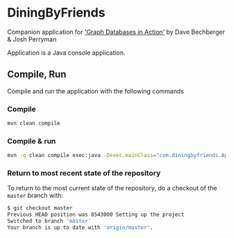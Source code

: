 # DiningByFriends

Companion application for ['Graph Databases in Action'][1] by Dave Bechberger & Josh Perryman

Application is a Java console application. 

## Compile, Run

Compile and run the application with the following commands 

### Compile 

```bash
mvn clean compile
```

### Compile & run 

```bash
mvn -q clean compile exec:java -Dexec.mainClass="com.diningbyfriends.App"
```

### Return to most recent state of the repository

To return to the most current state of the repository, do a checkout of the `master` branch with: 

```bash
$ git checkout master
Previous HEAD position was 8543000 Setting up the project
Switched to branch 'master'
Your branch is up to date with 'origin/master'.
```



[1]: https://www.manning.com/books/graph-databases-in-action
